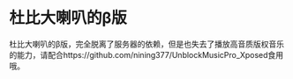# 杜比大喇叭的β版
杜比大喇叭的β版，完全脱离了服务器的依赖，但是也失去了播放高音质版权音乐的能力，请配合https://github.com/nining377/UnblockMusicPro_Xposed食用哦。
